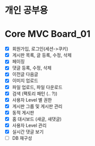 # 개인 공부용
# Core MVC Board_01
- [x] 회원가입, 로그인(세션->쿠키)
- [x] 게시판 목록, 글 등록, 수정, 삭제
- [x] 페이징
- [x] 댓글 등록, 수정, 삭제
- [x] 이전글 다음글
- [x] 이미지 업로드
- [x] 파일 업로드, 파일 다운로드
- [x] 검색 (팩토리 패턴 (.. ?))
- [x] 사용자 Level 별 권한
- [x] 게시판 그룹 및 게시판 관리
- [x] 동적 게시판
- [x] 홈 대시보드 (새글, 새댓글)
- [x] 사용자 Level 관리
- [x] 실시간 댓글 보기
- [ ] DB 재구성
